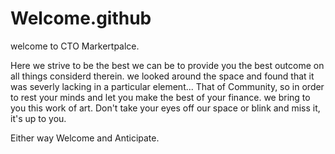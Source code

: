 # Welcome.github
welcome to CTO Markertpalce. 

Here we strive to be the best we can be to provide you the best outcome on all things considerd therein.
we looked around the space and found that it was severly lacking in a particular element... That of Community, so in order to rest your minds and let you make the best of your finance. 
we bring to you this work of art. Don't take your eyes off our space or blink and miss it, it's up to you. 

Either way Welcome and Anticipate.
